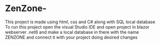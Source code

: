 # ZenZone-
This project is made using html, css and C# along with SQL local database 
To run this project open the visual Studio IDE and open project in blazor webserver .net6 and make a local database in there with the name ZENZONE and connect it with your project doing desired changes

